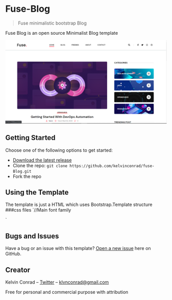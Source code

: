 # Fuse-Blog

>Fuse minimalistic bootstrap Blog

Fuse Blog is an open source Minimalist Blog template 

![](landing.png)


## Getting Started

Choose one of the following options to get started:
* [Download the latest release](https://github.com/kelvinconrad/fuse-Blog/archive/main.zip)
* Clone the repo: `git clone https://github.com/kelvinconrad/fuse-Blog.git`
* Fork the repo

## Using the Template

The template is just a HTML which uses Bootstrap.Template structure
###css files
`//Main font family
<link rel="stylesheet" href="https://fonts.googleapis.com/css2?family=DM+Sans:ital,wght@0,400;0,500;0,700;1,400;1,500;1,700&display=swap"/>`


## Bugs and Issues

Have a bug or an issue with this template? [Open a new issue](https://github.com/kelvinconrad/fuse-Blog/issues/new) here on GitHub.


## Creator

Kelvin Conrad – [Twitter](https://twitter.com/Klvnconrad) – klvnconrad@gmail.com

Free for personal and commercial purpose with attribution
